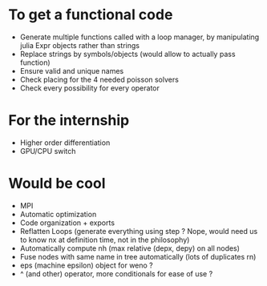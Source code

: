 # To get a functional code
- Generate multiple functions called with a loop manager, by manipulating julia Expr objects rather than strings
- Replace strings by symbols/objects (would allow to actually pass function)
- Ensure valid and unique names
- Check placing for the 4 needed poisson solvers
- Check every possibility for every operator

# For the internship
- Higher order differentiation
- GPU/CPU switch

# Would be cool
- MPI
- Automatic optimization
- Code organization + exports
- Reflatten Loops (generate everything using step ? Nope, would need us to know nx at definition time, not in the philosophy)
- Automatically compute nh (max relative (depx, depy) on all nodes)
- Fuse nodes with same name in tree automatically (lots of duplicates rn)
- eps (machine epsilon) object for weno ?
- ^ (and other) operator, more conditionals for ease of use ?
